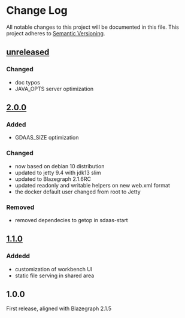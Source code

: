 # Change Log
All notable changes to this project will be documented in this file.
This project adheres to [Semantic Versioning](http://semver.org/).



## [unreleased]

### Changed

- doc typos
- JAVA_OPTS server optimization

## [2.0.0] 

### Added

- GDAAS_SIZE optimization

### Changed

- now based on debian 10 distribution
- updated to jetty 9.4 with jdk13 slim
- updated to Blazegraph 2.1.6RC
- updated readonly and writable helpers on new web.xml format
- the docker default user changed from root to Jetty

### Removed

- removed dependecies to getop in sdaas-start

## [1.1.0]

### Addedd

- customization of workbench UI
- static file serving in shared area

## 1.0.0

First release, aligned with Blazegraph 2.1.5


[Unreleased]: https://bitbucket.org/linkeddatacenter/sdaas/compare/master%0D2.0.0
[2.0.0]: https://bitbucket.org/linkeddatacenter/sdaas/compare/2.0.0%0D1.1.0
[1.1.0]: https://bitbucket.org/linkeddatacenter/sdaas/compare/1.1.0%0D1.0.0
